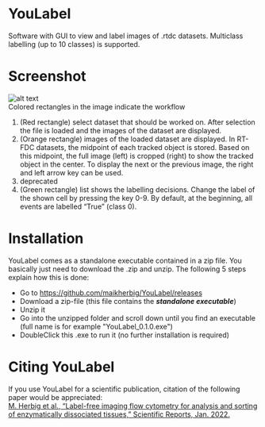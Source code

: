 # YouLabel
Software with GUI to view and label images of .rtdc datasets. Multiclass labelling (up to 10 classes) is supported.

# Screenshot
![alt text](art/ScreenShot_v01.png "YouLabel Screenshot")  
Colored rectangles in the image indicate the workflow
1. (Red rectangle) select dataset that should be worked on. After selection the file is loaded and the images of the dataset are displayed.
2. (Orange rectangle) images of the loaded dataset are displayed. In RT-FDC datasets, the midpoint of each tracked object is stored. Based on this midpoint, the full image (left) is cropped (right) to show the tracked object in the center. To display the next or the previous image, the right and left arrow key can be used.    
3. deprecated
4. (Green rectangle) list shows the labelling decisions. Change the label of the shown cell by pressing the key 0-9.  By default, at the beginning, all events are labelled “True” (class 0).  
 
# Installation
YouLabel comes as a standalone executable contained in a zip file. You basically just need to download the .zip and unzip. The following 5 steps explain how this is done:    
* Go to https://github.com/maikherbig/YouLabel/releases
* Download a zip-file (this file contains the **_standalone executable_**)   
* Unzip it  
* Go into the unzipped folder and scroll down until you find an executable (full name is for example "YouLabel_0.1.0.exe")  
* DoubleClick this .exe to run it (no further installation is required)  

# Citing YouLabel  
If you use YouLabel for a scientific publication, citation of the following paper would be appreciated:  
[M. Herbig et al., “Label-free imaging flow cytometry for analysis and sorting of enzymatically dissociated tissues,” Scientific Reports, Jan. 2022.](https://www.nature.com/articles/s41598-022-05007-2)  
